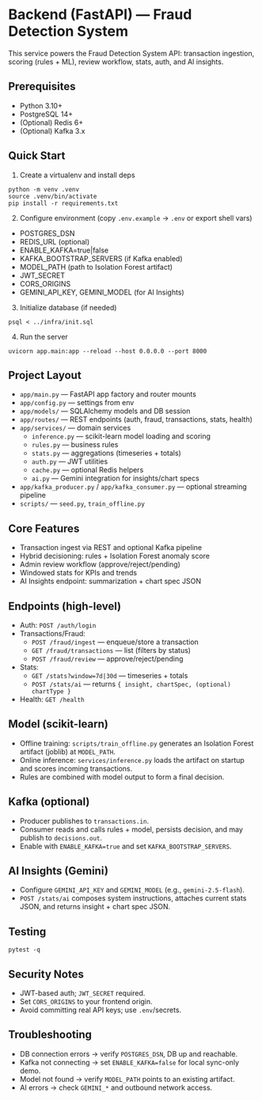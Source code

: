 # Backend (FastAPI) — Fraud Detection System

This service powers the Fraud Detection System API: transaction ingestion, scoring (rules + ML), review workflow, stats, auth, and AI insights.

## Prerequisites
- Python 3.10+
- PostgreSQL 14+
- (Optional) Redis 6+
- (Optional) Kafka 3.x

## Quick Start
1) Create a virtualenv and install deps
```
python -m venv .venv
source .venv/bin/activate
pip install -r requirements.txt
```
2) Configure environment (copy `.env.example` → `.env` or export shell vars)
- POSTGRES_DSN
- REDIS_URL (optional)
- ENABLE_KAFKA=true|false
- KAFKA_BOOTSTRAP_SERVERS (if Kafka enabled)
- MODEL_PATH (path to Isolation Forest artifact)
- JWT_SECRET
- CORS_ORIGINS
- GEMINI_API_KEY, GEMINI_MODEL (for AI Insights)
3) Initialize database (if needed)
```
psql < ../infra/init.sql
```
4) Run the server
```
uvicorn app.main:app --reload --host 0.0.0.0 --port 8000
```

## Project Layout
- `app/main.py` — FastAPI app factory and router mounts
- `app/config.py` — settings from env
- `app/models/` — SQLAlchemy models and DB session
- `app/routes/` — REST endpoints (auth, fraud, transactions, stats, health)
- `app/services/` — domain services
  - `inference.py` — scikit-learn model loading and scoring
  - `rules.py` — business rules
  - `stats.py` — aggregations (timeseries + totals)
  - `auth.py` — JWT utilities
  - `cache.py` — optional Redis helpers
  - `ai.py` — Gemini integration for insights/chart specs
- `app/kafka_producer.py` / `app/kafka_consumer.py` — optional streaming pipeline
- `scripts/` — `seed.py`, `train_offline.py`

## Core Features
- Transaction ingest via REST and optional Kafka pipeline
- Hybrid decisioning: rules + Isolation Forest anomaly score
- Admin review workflow (approve/reject/pending)
- Windowed stats for KPIs and trends
- AI Insights endpoint: summarization + chart spec JSON

## Endpoints (high-level)
- Auth: `POST /auth/login`
- Transactions/Fraud:
  - `POST /fraud/ingest` — enqueue/store a transaction
  - `GET /fraud/transactions` — list (filters by status)
  - `POST /fraud/review` — approve/reject/pending
- Stats:
  - `GET /stats?window=7d|30d` — timeseries + totals
  - `POST /stats/ai` — returns `{ insight, chartSpec, (optional) chartType }`
- Health: `GET /health`

## Model (scikit-learn)
- Offline training: `scripts/train_offline.py` generates an Isolation Forest artifact (joblib) at `MODEL_PATH`.
- Online inference: `services/inference.py` loads the artifact on startup and scores incoming transactions.
- Rules are combined with model output to form a final decision.

## Kafka (optional)
- Producer publishes to `transactions.in`.
- Consumer reads and calls rules + model, persists decision, and may publish to `decisions.out`.
- Enable with `ENABLE_KAFKA=true` and set `KAFKA_BOOTSTRAP_SERVERS`.

## AI Insights (Gemini)
- Configure `GEMINI_API_KEY` and `GEMINI_MODEL` (e.g., `gemini-2.5-flash`).
- `POST /stats/ai` composes system instructions, attaches current stats JSON, and returns insight + chart spec JSON.

## Testing
```
pytest -q
```

## Security Notes
- JWT-based auth; `JWT_SECRET` required.
- Set `CORS_ORIGINS` to your frontend origin.
- Avoid committing real API keys; use `.env`/secrets.

## Troubleshooting
- DB connection errors → verify `POSTGRES_DSN`, DB up and reachable.
- Kafka not connecting → set `ENABLE_KAFKA=false` for local sync-only demo.
- Model not found → verify `MODEL_PATH` points to an existing artifact.
- AI errors → check `GEMINI_*` and outbound network access.
